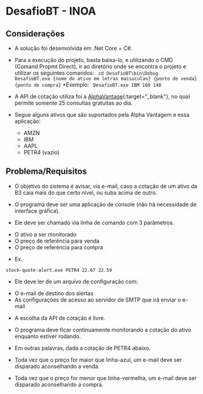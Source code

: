 # DesafioBT - INOA 

## Considerações

* A solução foi desenvolvida em .Net Core + C#.

* Para a execução do projeto, basta baixa-lo, e utilizando o CMD (Comand Propmt Direct), ir ao diretório onde se encontra o projeto e utilizar os seguintes comandos:
 ``` cd DesafioBT\bin\Debug```
``` DesafioBT.exe {nome do ativo em letras maísuculas} {ponto de venda} {ponto de compra}```
*Exemplo: 
``` DesafioBT.exe IBM 160 140```

* A API de cotação utiliza foi a [AlphaVantage](https://www.alphavantage.co/documentation/){:target="_blank"}, no qual permite somente 25 consultas gratuitas ao dia.
* Segue alguns ativos que são suportados pela Alpha Vantagem e essa aplicação:
  - AMZN
  - IBM
  - AAPL
  - PETR4 (vazio)

## Problema/Requisitos

* O objetivo do sistema é avisar, via e-mail, caso a cotação de um ativo da B3 caia mais do que certo nível, ou suba acima de outro.

* O programa deve ser uma aplicação de console (não há necessidade de interface gráfica).

* Ele deve ser chamado via linha de comando com 3 parâmetros.

- O ativo a ser monitorado
- O preço de referência para venda
- O preço de referência para compra
* Ex.

``` stock-quote-alert.exe PETR4 22.67 22.59 ```
   
* Ele deve ler de um arquivo de configuração com:

- O e-mail de destino dos alertas
- As configurações de acesso ao servidor de SMTP que irá enviar o e-mail

* A escolha da API de cotação é livre.

* O programa deve ficar continuamente monitorando a cotação do ativo enquanto estiver rodando.

* Em outras palavras, dada a cotação de PETR4 abaixo.


- Toda vez que o preço for maior que linha-azul, um e-mail deve ser disparado aconselhando a venda.

- Toda vez que o preço for menor que linha-vermelha, um e-mail deve ser disparado aconselhando a compra.
